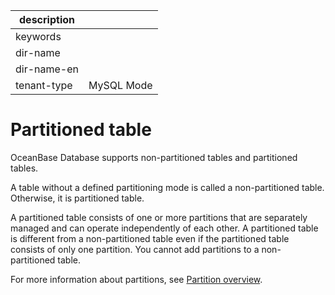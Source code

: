 |description||
|---|---|
|keywords||
|dir-name||
|dir-name-en||
|tenant-type|MySQL Mode|


# Partitioned table

OceanBase Database supports non-partitioned tables and partitioned tables.

A table without a defined partitioning mode is called a non-partitioned table. Otherwise, it is partitioned table.

A partitioned table consists of one or more partitions that are separately managed and can operate independently of each other. A partitioned table is different from a non-partitioned table even if the partitioned table consists of only one partition. You cannot add partitions to a non-partitioned table.

For more information about partitions, see [Partition overview](../400.partition-of-mysql-mode/100.partitions-overview-of-mysql-mode.md).
